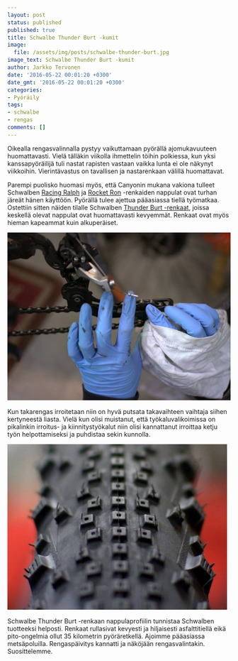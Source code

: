 ```yaml
---
layout: post
status: published
published: true
title: Schwalbe Thunder Burt -kumit
image:
  file: /assets/img/posts/schwalbe-thunder-burt.jpg
image_text: Schwalbe Thunder Burt -kumit
author: Jarkko Tervonen
date: '2016-05-22 00:01:20 +0300'
date_gmt: '2016-05-22 00:01:20 +0300'
categories:
- Pyöräily
tags:
- schwalbe
- rengas
comments: []
---
```

Oikealla rengasvalinnalla pystyy vaikuttamaan pyörällä ajomukavuuteen huomattavasti. Vielä tälläkin viikolla ihmettelin töihin polkiessa, kun yksi kanssapyöräilijä tuli nastat rapisten vastaan vaikka lunta ei ole näkynyt viikkoihin. Vierintävastus on tavallisen ja nastarenkaan välillä huomattavat.

Parempi puolisko huomasi myös, että Canyonin mukana vakiona tulleet Schwalben [Racing Ralph](http://www.schwalbe.com/en/offroad-reader/racing-ralph.html) ja [Rocket Ron](http://www.schwalbe.com/en/offroad-reader/rocket-ron.html) -renkaiden nappulat ovat turhan järeät hänen käyttöön. Pyörällä tulee ajettua pääasiassa tiellä työmatkaa. Ostettiin sitten näiden tilalle Schwalben [Thunder Burt -renkaat](http://www.schwalbe.com/en/offroad-reader/thunder-burt.html), joissa keskellä olevat nappulat ovat huomattavasti kevyemmät. Renkaat ovat myös hieman kapeammat kuin alkuperäiset.

<amp-img src="/assets/img/posts/takavaihtajan-puhdistus.jpg" alt="Takavaihtajan puhdistus" width="4" height="3" layout="responsive">
  <noscript><img src="/assets/img/posts/takavaihtajan-puhdistus.jpg" alt="Takavaihtajan puhdistus" /></noscript>
</amp-img>

Kun takarengas irroitetaan niin on hyvä putsata takavaihteen vaihtaja siihen kertyneestä liasta. Vielä kun olisi muistanut, että työkaluvalikoimissa on pikalinkin irroitus- ja kiinnitystyökalut niin olisi kannattanut irroittaa ketju työn helpottamiseksi ja puhdistaa sekin kunnolla.

<amp-img src="/assets/img/posts/schwalbe-thunder-burt-nappulat.jpg" alt="Schwalbe Thunder Burt -nappulat" width="4" height="3" layout="responsive">
  <noscript><img src="/assets/img/posts/schwalbe-thunder-burt-nappulat.jpg" alt="Schwalbe Thunder Burt -nappulat" /></noscript>
</amp-img>

Schwalbe Thunder Burt -renkaan nappulaprofiilin tunnistaa Schwalben tuotteeksi helposti. Renkaat rullasivat kevyesti ja hiljaisesti asfalttitiellä eikä pito-ongelmia ollut 35 kilometrin pyöräretkellä. Ajoimme pääasiassa metsäpoluilla. Rengaspäivitys kannatti ja näköjään rengasvalintakin. Suosittelemme.
